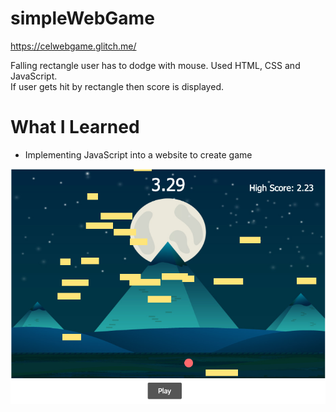 # simpleWebGame
https://celwebgame.glitch.me/ 

Falling rectangle user has to dodge with mouse. Used HTML, CSS and JavaScript.   
If user gets hit by rectangle then score is displayed.  

# What I Learned

* Implementing JavaScript into a website to create game

![](webGame.png)
